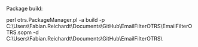 Package build:

perl otrs.PackageManager.pl -a build -p C:\Users\Fabian.Reichardt\Documents\GitHub\EmailFilterOTRS\EmailFilterOTRS.sopm -d C:\Users\Fabian.Reichardt\Documents\GitHub\EmailFilterOTRS\